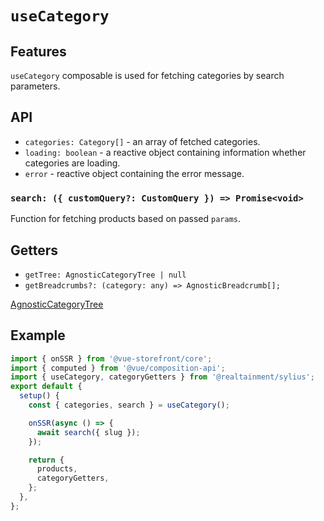 # `useCategory`

## Features

`useCategory` composable is used for fetching categories by search parameters.

## API

- `categories: Category[]` - an array of fetched categories.
- `loading: boolean` - a reactive object containing information whether categories are loading.
- `error` - reactive object containing the error message.

### `search: ({ customQuery?: CustomQuery }) => Promise<void>`

Function for fetching products based on passed `params`.

## Getters

- `getTree: AgnosticCategoryTree | null`
- `getBreadcrumbs?: (category: any) => AgnosticBreadcrumb[];`

[AgnosticCategoryTree](https://docs.vuestorefront.io/v2/reference/api/core.agnosticcategorytree.html)

## Example

```js
import { onSSR } from '@vue-storefront/core';
import { computed } from '@vue/composition-api';
import { useCategory, categoryGetters } from '@realtainment/sylius';
export default {
  setup() {
    const { categories, search } = useCategory();

    onSSR(async () => {
      await search({ slug });
    });

    return {
      products,
      categoryGetters,
    };
  },
};
```
